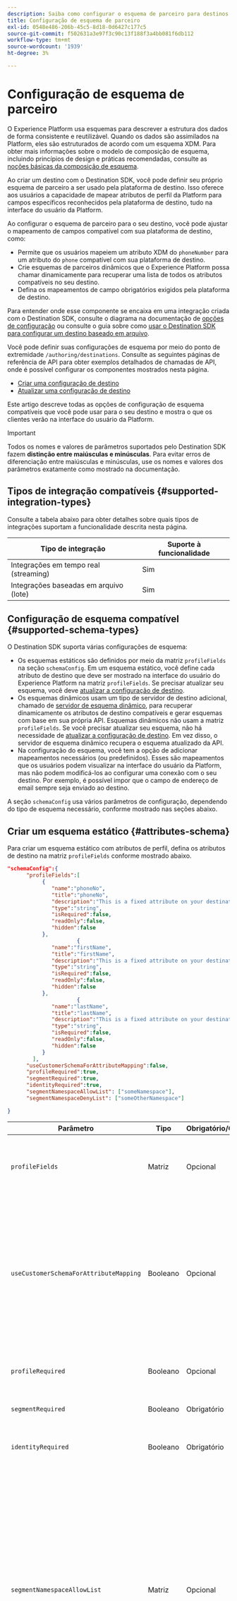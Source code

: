 ```yaml
---
description: Saiba como configurar o esquema de parceiro para destinos criados com o Destination SDK.
title: Configuração de esquema de parceiro
exl-id: 0548e486-206b-45c5-8d18-0d6427c177c5
source-git-commit: f502631a3e97f3c90c13f188f3a4bb081f6db112
workflow-type: tm+mt
source-wordcount: '1939'
ht-degree: 3%

---
```


# Configuração de esquema de parceiro

O Experience Platform usa esquemas para descrever a estrutura dos dados de forma consistente e reutilizável. Quando os dados são assimilados na Platform, eles são estruturados de acordo com um esquema XDM. Para obter mais informações sobre o modelo de composição de esquema, incluindo princípios de design e práticas recomendadas, consulte as [noções básicas da composição de esquema](../../../../xdm/schema/composition.md).

Ao criar um destino com o Destination SDK, você pode definir seu próprio esquema de parceiro a ser usado pela plataforma de destino. Isso oferece aos usuários a capacidade de mapear atributos de perfil da Platform para campos específicos reconhecidos pela plataforma de destino, tudo na interface do usuário da Platform.

Ao configurar o esquema de parceiro para o seu destino, você pode ajustar o mapeamento de campos compatível com sua plataforma de destino, como:

* Permite que os usuários mapeiem um atributo XDM do `phoneNumber` para um atributo do `phone` compatível com sua plataforma de destino.
* Crie esquemas de parceiros dinâmicos que o Experience Platform possa chamar dinamicamente para recuperar uma lista de todos os atributos compatíveis no seu destino.
* Defina os mapeamentos de campo obrigatórios exigidos pela plataforma de destino.

Para entender onde esse componente se encaixa em uma integração criada com o Destination SDK, consulte o diagrama na documentação de [opções de configuração](../configuration-options.md) ou consulte o guia sobre como [usar o Destination SDK para configurar um destino baseado em arquivo](../../guides/configure-file-based-destination-instructions.md#create-server-file-configuration).

Você pode definir suas configurações de esquema por meio do ponto de extremidade `/authoring/destinations`. Consulte as seguintes páginas de referência de API para obter exemplos detalhados de chamadas de API, onde é possível configurar os componentes mostrados nesta página.

* [Criar uma configuração de destino](../../authoring-api/destination-configuration/create-destination-configuration.md)
* [Atualizar uma configuração de destino](../../authoring-api/destination-configuration/update-destination-configuration.md)

Este artigo descreve todas as opções de configuração de esquema compatíveis que você pode usar para o seu destino e mostra o que os clientes verão na interface do usuário da Platform.

>[!IMPORTANT]
>
>Todos os nomes e valores de parâmetros suportados pelo Destination SDK fazem **distinção entre maiúsculas e minúsculas**. Para evitar erros de diferenciação entre maiúsculas e minúsculas, use os nomes e valores dos parâmetros exatamente como mostrado na documentação.

## Tipos de integração compatíveis {#supported-integration-types}

Consulte a tabela abaixo para obter detalhes sobre quais tipos de integrações suportam a funcionalidade descrita nesta página.

| Tipo de integração | Suporte à funcionalidade |
|---|---|
| Integrações em tempo real (streaming) | Sim |
| Integrações baseadas em arquivo (lote) | Sim |

## Configuração de esquema compatível {#supported-schema-types}

O Destination SDK suporta várias configurações de esquema:

* Os esquemas estáticos são definidos por meio da matriz `profileFields` na seção `schemaConfig`. Em um esquema estático, você define cada atributo de destino que deve ser mostrado na interface do usuário do Experience Platform na matriz `profileFields`. Se precisar atualizar seu esquema, você deve [atualizar a configuração de destino](../../authoring-api/destination-configuration/update-destination-configuration.md).
* Os esquemas dinâmicos usam um tipo de servidor de destino adicional, chamado de [servidor de esquema dinâmico](../../authoring-api/destination-server/create-destination-server.md#dynamic-schema-servers), para recuperar dinamicamente os atributos de destino compatíveis e gerar esquemas com base em sua própria API. Esquemas dinâmicos não usam a matriz `profileFields`. Se você precisar atualizar seu esquema, não há necessidade de [atualizar a configuração de destino](../../authoring-api/destination-configuration/update-destination-configuration.md). Em vez disso, o servidor de esquema dinâmico recupera o esquema atualizado da API.
* Na configuração do esquema, você tem a opção de adicionar mapeamentos necessários (ou predefinidos). Esses são mapeamentos que os usuários podem visualizar na interface do usuário da Platform, mas não podem modificá-los ao configurar uma conexão com o seu destino. Por exemplo, é possível impor que o campo de endereço de email sempre seja enviado ao destino.

A seção `schemaConfig` usa vários parâmetros de configuração, dependendo do tipo de esquema necessário, conforme mostrado nas seções abaixo.

## Criar um esquema estático {#attributes-schema}

Para criar um esquema estático com atributos de perfil, defina os atributos de destino na matriz `profileFields` conforme mostrado abaixo.

```json
"schemaConfig":{
      "profileFields":[
           {
              "name":"phoneNo",
              "title":"phoneNo",
              "description":"This is a fixed attribute on your destination side that customers can map profile attributes to. For example, the mobilePhone.number value in Experience Platform could be phoneNo on your side.",
              "type":"string",
              "isRequired":false,
              "readOnly":false,
              "hidden":false
           },
                      {
              "name":"firstName",
              "title":"firstName",
              "description":"This is a fixed attribute on your destination side that customers can map profile attributes to. For example, the person.name.firstName value in Experience Platform could be firstName on your side.",
              "type":"string",
              "isRequired":false,
              "readOnly":false,
              "hidden":false
           },
                      {
              "name":"lastName",
              "title":"lastName",
              "description":"This is a fixed attribute on your destination side that customers can map profile attributes to. For example, the person.name.lastName value in Experience Platform could be phoneNo on your side.",
              "type":"string",
              "isRequired":false,
              "readOnly":false,
              "hidden":false
           }
        ],
      "useCustomerSchemaForAttributeMapping":false,
      "profileRequired":true,
      "segmentRequired":true,
      "identityRequired":true,
      "segmentNamespaceAllowList": ["someNamespace"],
      "segmentNamespaceDenyList": ["someOtherNamespace"]

}
```

| Parâmetro | Tipo | Obrigatório/Opcional | Descrição |
|---------|----------|------|---|
| `profileFields` | Matriz | Opcional | Define a matriz de atributos de destino aceitos pela plataforma de destino para a qual os clientes podem mapear seus atributos de perfil. Ao usar uma matriz `profileFields`, você pode omitir totalmente o parâmetro `useCustomerSchemaForAttributeMapping`. |
| `useCustomerSchemaForAttributeMapping` | Booleano | Opcional | Habilita ou desabilita o mapeamento de atributos do esquema do cliente para os atributos definidos na matriz `profileFields`. <ul><li>Se definido como `true`, os usuários verão somente a coluna de origem no campo de mapeamento. `profileFields` não são aplicáveis neste caso.</li><li>Se definido como `false`, os usuários podem mapear atributos de origem de seus esquemas para os atributos definidos na matriz `profileFields`.</li></ul> O valor padrão é `false`. |
| `profileRequired` | Booleano | Opcional | Use o `true` se os usuários precisarem mapear atributos de perfil do Experience Platform para atributos personalizados na plataforma de destino. |
| `segmentRequired` | Booleano | Obrigatório | Este parâmetro é requerido pelo Destination SDK e sempre deve ser definido como `true`. |
| `identityRequired` | Booleano | Obrigatório | Defina como `true` se os usuários puderem mapear [tipos de identidade](identity-namespace-configuration.md) do Experience Platform para os atributos definidos na matriz `profileFields`. |
| `segmentNamespaceAllowList` | Matriz | Opcional | Define namespaces de público-alvo específicos a partir dos quais os usuários podem mapear públicos-alvo para o destino. Use esse parâmetro para restringir os usuários do Platform a exportar públicos-alvo somente dos namespaces de público-alvo definidos na matriz. Este parâmetro não pode ser usado com `segmentNamespaceDenyList`.<br> <br> Exemplo: `"segmentNamespaceAllowList": ["AudienceManager"]` permitirá que os usuários mapeiem apenas públicos-alvo do namespace `AudienceManager` para esse destino. <br> <br> Para permitir que os usuários exportem qualquer público para o seu destino, você pode ignorar este parâmetro. <br> <br> Se `segmentNamespaceAllowList` e `segmentNamespaceDenyList` estiverem ausentes em sua configuração, os usuários só poderão exportar públicos-alvo originados do [Serviço de Segmentação](../../../../segmentation/home.md). |
| `segmentNamespaceDenyList` | Matriz | Opcional | Restringe os usuários no mapeamento de públicos-alvo para o destino, a partir dos namespaces de público-alvo definidos na matriz. Não é possível usar com `segmentNamespaceAllowed`. <br> <br> Exemplo: `"segmentNamespaceDenyList": ["AudienceManager"]` impedirá que os usuários mapeiem públicos do namespace `AudienceManager` para esse destino. <br> <br> Para permitir que os usuários exportem qualquer público para o seu destino, você pode ignorar este parâmetro. <br> <br> Se `segmentNamespaceAllowed` e `segmentNamespaceDenyList` estiverem ausentes na sua configuração, os usuários só poderão exportar públicos originados do [Serviço de Segmentação](../../../../segmentation/home.md). <br> <br> Para permitir a exportação de todos os públicos, independentemente da origem, defina `"segmentNamespaceDenyList":[]`. |

{style="table-layout:auto"}

A experiência de interface do usuário resultante é mostrada nas imagens abaixo.

Ao selecionar o target mapping, os usuários podem ver os campos definidos na matriz `profileFields`.

![Imagem da interface do usuário mostrando a tela de atributos de destino.](../../assets/functionality/destination-configuration/select-attributes.png)

Após selecionar os atributos, eles podem vê-los na coluna do campo de destino.

![Imagem de interface do usuário mostrando um esquema de destino estático com atributos](../../assets/functionality/destination-configuration/static-schema-attributes.png)

## Criar um esquema dinâmico {#dynamic-schema-configuration}

O Destination SDK oferece suporte à criação de esquemas de parceiros dinâmicos. Ao contrário de um esquema estático, um esquema dinâmico não usa uma matriz `profileFields`. Em vez disso, os esquemas dinâmicos usam um servidor de esquema dinâmico que se conecta à sua própria API de onde recupera a configuração do esquema.

>[!IMPORTANT]
>
>Antes de criar um esquema dinâmico, [crie um servidor de esquema dinâmico](../../authoring-api/destination-server/create-destination-server.md#dynamic-schema-servers).

Em uma configuração de esquema dinâmico, a matriz `profileFields` é substituída pela seção `dynamicSchemaConfig`, conforme mostrado abaixo.

```json
"schemaConfig":{
   "dynamicSchemaConfig":{
      "dynamicEnum": {
         "authenticationRule":"CUSTOMER_AUTHENTICATION",
         "destinationServerId":"DYNAMIC_SCHEMA_SERVER_ID",
         "value": "Schema Name",
         "responseFormat": "SCHEMA"
      }
   },
   "profileRequired":true,
   "segmentRequired":true,
   "identityRequired":true
}
```

| Parâmetro | Tipo | Obrigatório/Opcional | Descrição |
|---------|----------|------|---|
| `dynamicEnum.authenticationRule` | String | Obrigatório | Indica como [!DNL Platform] clientes se conectam ao seu destino. Os valores aceitos são `CUSTOMER_AUTHENTICATION`, `PLATFORM_AUTHENTICATION`, `NONE`. <br> <ul><li>Use `CUSTOMER_AUTHENTICATION` se os clientes da Platform fizerem logon no sistema por meio de qualquer um dos métodos de autenticação descritos [aqui](customer-authentication.md). </li><li> Use o `PLATFORM_AUTHENTICATION` se houver um sistema de autenticação global entre o Adobe e o seu destino e o cliente do [!DNL Platform] não precisar fornecer credenciais de autenticação para se conectar ao seu destino. Nesse caso, você deve [criar um objeto de credenciais](../../credentials-api/create-credential-configuration.md) usando a API de Credenciais. </li><li>Use `NONE` se nenhuma autenticação for necessária para enviar dados para a plataforma de destino. </li></ul> |
| `dynamicEnum.destinationServerId` | String | Obrigatório | O `instanceId` do seu servidor de esquema dinâmico. Esse servidor de destino inclui o endpoint da API que o Experience Platform chamará para recuperar o esquema dinâmico. |
| `dynamicEnum.value` | String | Obrigatório | O nome do esquema dinâmico, conforme definido na configuração do servidor do esquema dinâmico. |
| `dynamicEnum.responseFormat` | String | Obrigatório | Sempre defina como `SCHEMA` ao definir um esquema dinâmico. |
| `profileRequired` | Booleano | Opcional | Use o `true` se os usuários precisarem mapear atributos de perfil do Experience Platform para atributos personalizados na plataforma de destino. |
| `segmentRequired` | Booleano | Obrigatório | Este parâmetro é requerido pelo Destination SDK e sempre deve ser definido como `true`. |
| `identityRequired` | Booleano | Obrigatório | Defina como `true` se os usuários puderem mapear [tipos de identidade](identity-namespace-configuration.md) do Experience Platform para os atributos definidos na matriz `profileFields`. |

{style="table-layout:auto"}

## Mapeamentos necessários {#required-mappings}

Na configuração do esquema, além do esquema estático ou dinâmico, você tem a opção de adicionar mapeamentos necessários (ou predefinidos). Esses são mapeamentos que os usuários podem visualizar na interface do usuário da Platform, mas não podem modificá-los ao configurar uma conexão com o seu destino.

Por exemplo, é possível impor que o campo de endereço de email sempre seja enviado ao destino.

>[!NOTE]
>
>As seguintes combinações de mapeamentos necessários são compatíveis no momento:
>* Você pode configurar um campo de origem e um campo de destino obrigatórios. Nesse caso, os usuários não podem editar ou selecionar nenhum dos dois campos e só podem visualizar a seleção.
>* Você pode configurar apenas um campo de destino obrigatório. Nesse caso, os usuários poderão selecionar um campo de origem para mapear para o destino.
>
> No momento, *não* é possível configurar somente um campo de origem obrigatório.

Veja abaixo dois exemplos de uma configuração de esquema com os mapeamentos necessários e como eles se parecem na etapa de mapeamento do [fluxo de trabalho ativar dados para destinos em lote](../../../ui/activate-batch-profile-destinations.md).


>[!BEGINTABS]

>[!TAB Mapeamentos de origem e destino necessários]

O exemplo abaixo mostra os mapeamentos de origem e de destino necessários. Quando os campos de origem e de destino são especificados como mapeamentos obrigatórios, os usuários não podem selecionar ou editar nenhum dos dois campos e só podem exibir a seleção predefinida.

```json
"schemaConfig": {
    "requiredMappingsOnly": true,
    "requiredMappings": [
      {
        "sourceType": "text/x.schema-path",
        "source": "personalEmail.address",
        "destination": "personalEmail.address"
      }
    ] 
}
```

| Parâmetro | Tipo | Obrigatório/Opcional | Descrição |
|---|---|---|---|
| `requiredMappingsOnly` | Booleano | Opcional | Quando definido como true, os usuários não poderão mapear outros atributos e identidades no fluxo de ativação, exceto os mapeamentos necessários definidos na matriz `requiredMappings`. |
| `requiredMappings.sourceType` | String | Obrigatório | Indica o tipo do campo `source`. Valores compatíveis: <ul><li>`text/x.schema-path`: Use esse valor quando o campo `source` for um atributo de perfil de um esquema XDM.</li><li>`text/x.aep-xl`: Use esse valor quando o campo `source` for definido por uma expressão regular. Exemplo: `iif(segmentMembership.ups.aep_seg_id.status==\"exited\", \"1\", \"0\")`</li><li>`text/plain`: Use esse valor quando o campo `source` for definido por um modelo de macro. Atualmente, o único modelo de macro compatível é `metadata.segment.alias`.</li></ul> |
| `requiredMappings.source` | String | Obrigatório | Indica o valor do campo de origem. Tipos de valores suportados: <ul><li>Atributos do perfil XDM. Exemplo: `personalEmail.address`. Quando o atributo de origem for um atributo de perfil XDM, defina o parâmetro `sourceType` como `text/x.schema-path`.</li><li>Expressões regulares. Exemplo: `iif(segmentMembership.ups.aep_seg_id.status==\"exited\", \"1\", \"0\")`. Quando o atributo de origem for uma expressão regular, defina o parâmetro `sourceType` como `text/x.aep-xl`.</li><li>Modelos de macro. Exemplo:`metadata.segment.alias`. Quando o atributo de origem for um modelo de macro, defina o parâmetro `sourceType` como `text/plain`. Atualmente, o único modelo de macro compatível é `metadata.segment.alias`.</li></ul> |
| `requiredMappings.destination` | String | Obrigatório | Indica o valor do campo de destino. Quando os campos de origem e de destino são especificados como mapeamentos obrigatórios, os usuários não podem selecionar ou editar nenhum dos dois campos e só podem exibir a seleção. |

{style="table-layout:auto"}

Como resultado, as seções do **[!UICONTROL campo do Source]** e do **[!UICONTROL campo do Target]** na interface do usuário da Platform estão esmaecidas.

![Imagem dos mapeamentos necessários no fluxo de ativação da interface do usuário.](../../assets/functionality/destination-configuration/required-mappings-2.png)

>[!TAB Mapeamento de destino necessário]

O exemplo abaixo mostra um mapeamento de destino necessário. Se apenas o campo de destino for especificado conforme necessário, os usuários poderão selecionar qual campo de origem mapear para ele.

```json
"schemaConfig": {
    "requiredMappingsOnly": true,
    "requiredMappings": [
      {
        "destination": "identityMap.ExamplePartner_ID",
        "mandatoryRequired": true,
        "primaryKeyRequired": true
      }
    ] 
}
```

| Parâmetro | Tipo | Obrigatório/Opcional | Descrição |
|---|---|---|---|
| `requiredMappingsOnly` | Booleano | Opcional | Quando definido como true, os usuários não poderão mapear outros atributos e identidades no fluxo de ativação, exceto os mapeamentos necessários definidos na matriz `requiredMappings`. |
| `requiredMappings.destination` | String | Obrigatório | Indica o valor do campo de destino. Quando apenas o campo de destino é especificado, os usuários podem selecionar um campo de origem para mapear para o destino. |
| `mandatoryRequired` | Booleano | Opcional | Indica se o mapeamento deve ser marcado como um [atributo obrigatório](../../../ui/activate-batch-profile-destinations.md#mandatory-attributes). |
| `primaryKeyRequired` | Booleano | Opcional | Indica se o mapeamento deve ser marcado como uma [chave de desduplicação](../../../ui/activate-batch-profile-destinations.md#deduplication-keys). |

{style="table-layout:auto"}

Como resultado, a seção **[!UICONTROL Campo de destino]** da interface do usuário da plataforma está esmaecida, enquanto a seção **[!UICONTROL Campo do Source]** está ativa e os usuários podem interagir com ela. As opções **[!UICONTROL Chave obrigatória]** e **[!UICONTROL Chave de desduplicação]** estão ativas e os usuários não podem alterá-las.

![Imagem dos mapeamentos necessários no fluxo de ativação da interface do usuário.](../../assets/functionality/destination-configuration/required-mappings-1.png)

>[!ENDTABS]

## Configuração do suporte para públicos externos {#external-audiences}

Para configurar o destino para oferecer suporte à ativação de [públicos gerados externamente](../../../../segmentation/ui/audience-portal.md#import-audience), inclua o trecho abaixo na seção `schemaConfig`.

```json
"schemaConfig": {
  "segmentNamespaceDenyList": [],
  ...
}
```

Consulte as descrições de propriedade na [tabela](#attributes-schema) mais acima nesta página para saber mais sobre a funcionalidade `segmentNamespaceDenyList`.

## Próximas etapas {#next-steps}

Depois de ler este artigo, você deve entender melhor quais tipos de esquema são compatíveis com o Destination SDK e como você pode configurar seu esquema.

Para saber mais sobre os outros componentes de destino, consulte os seguintes artigos:

* [Autenticação do cliente](customer-authentication.md)
* [Autorização OAuth2](oauth2-authorization.md)
* [Atributos da interface](ui-attributes.md)
* [Campos de dados do cliente](customer-data-fields.md)
* [Configuração do namespace de identidade](identity-namespace-configuration.md)
* [Configurações de mapeamento compatíveis](supported-mapping-configurations.md)
* [Entrega de destino](destination-delivery.md)
* [Configuração de metadados de público](audience-metadata-configuration.md)
* [Política de agregação](aggregation-policy.md)
* [Configuração em lote](batch-configuration.md)
* [Qualificações do perfil histórico](historical-profile-qualifications.md)
